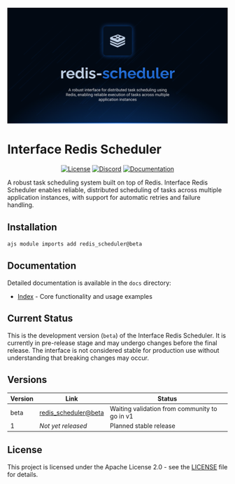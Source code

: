 ![Redis Scheduler](.github/social-card.png)

# Interface Redis Scheduler

<div align="center">
<a href="./LICENSE"><img alt="License" src="https://img.shields.io/badge/License-Apache_2.0-blue.svg?style=for-the-badge&labelColor=000000"></a>
<a href="https://discord.gg/sjK28QHrA7"><img src="https://img.shields.io/badge/Discord-18181B?logo=discord&style=for-the-badge&color=000000" alt="Discord"></a>
<a href="./docs/1.index.md"><img src="https://img.shields.io/badge/Docs-18181B?style=for-the-badge&color=000000" alt="Documentation"></a>
</div>

A robust task scheduling system built on top of Redis. Interface Redis Scheduler enables reliable, distributed scheduling of tasks across multiple application instances, with support for automatic retries and failure handling.

## Installation

```bash
ajs module imports add redis_scheduler@beta
```

## Documentation

Detailed documentation is available in the `docs` directory:

- [Index](./docs/1.index.md) - Core functionality and usage examples

## Current Status

This is the development version (`beta`) of the Interface Redis Scheduler. It is currently in pre-release stage and may undergo changes before the final release. The interface is not considered stable for production use without understanding that breaking changes may occur.

## Versions

| Version | Link                                                                                                             | Status                                        |
| ------- | ---------------------------------------------------------------------------------------------------------------- | --------------------------------------------- |
| beta    | [redis_scheduler@beta](https://github.com/AntelopeJS/redis/tree/main/.antelope/output/redis_scheduler/beta.d.ts) | Waiting validation from community to go in v1 |
| 1       | _Not yet released_                                                                                               | Planned stable release                        |

## License

This project is licensed under the Apache License 2.0 - see the [LICENSE](LICENSE) file for details.
